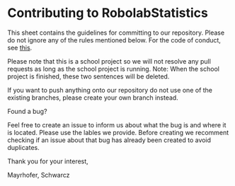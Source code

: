 # Contributing to RobolabStatistics

This sheet contains the guidelines for committing to our repository. Please do not ignore any of the rules mentioned below.
For the code of conduct, see [this](./CODE_OF_CONDUCT.md).

Please note that this is a school project so we will not resolve any pull requests as long as the school project is running. Note: When the school project is finished, these two sentences will be deleted.

If you want to push anything onto our repository do not use one of the existing branches, please create your own branch instead.

Found a bug?

Feel free to create an issue to inform us about what the bug is and where it is located. Please use the lables we provide. Before creating we recomment checking if an issue about that bug has already been created to avoid duplicates.

Thank you for your interest,

Mayrhofer, Schwarcz